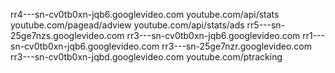 rr4---sn-cv0tb0xn-jqb6.googlevideo.com
youtube.com/api/stats
youtube.com/pagead/adview
youtube.com/api/stats/ads
rr5---sn-25ge7nzs.googlevideo.com
rr3---sn-cv0tb0xn-jqb6.googlevideo.com
rr1---sn-cv0tb0xn-jqb6.googlevideo.com
rr3---sn-25ge7nzr.googlevideo.com
rr3---sn-cv0tb0xn-jqbd.googlevideo.com
youtube.com/ptracking